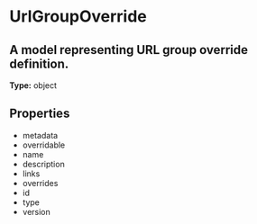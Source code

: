 # UrlGroupOverride

## A model representing URL group override definition.

**Type:** object

## Properties
* metadata
* overridable
* name
* description
* links
* overrides
* id
* type
* version
